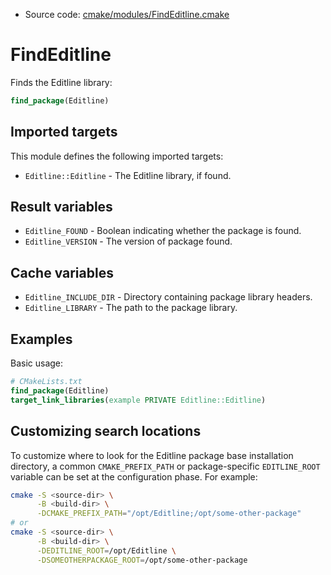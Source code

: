 <!-- This is auto-generated file. -->
* Source code: [cmake/modules/FindEditline.cmake](https://github.com/petk/php-build-system/blob/master/cmake/cmake/modules/FindEditline.cmake)

# FindEditline

Finds the Editline library:

```cmake
find_package(Editline)
```

## Imported targets

This module defines the following imported targets:

* `Editline::Editline` - The Editline library, if found.

## Result variables

* `Editline_FOUND` - Boolean indicating whether the package is found.
* `Editline_VERSION` - The version of package found.

## Cache variables

* `Editline_INCLUDE_DIR` - Directory containing package library headers.
* `Editline_LIBRARY` - The path to the package library.

## Examples

Basic usage:

```cmake
# CMakeLists.txt
find_package(Editline)
target_link_libraries(example PRIVATE Editline::Editline)
```

## Customizing search locations

To customize where to look for the Editline package base
installation directory, a common `CMAKE_PREFIX_PATH` or
package-specific `EDITLINE_ROOT` variable can be set at
the configuration phase. For example:

```sh
cmake -S <source-dir> \
      -B <build-dir> \
      -DCMAKE_PREFIX_PATH="/opt/Editline;/opt/some-other-package"
# or
cmake -S <source-dir> \
      -B <build-dir> \
      -DEDITLINE_ROOT=/opt/Editline \
      -DSOMEOTHERPACKAGE_ROOT=/opt/some-other-package
```
